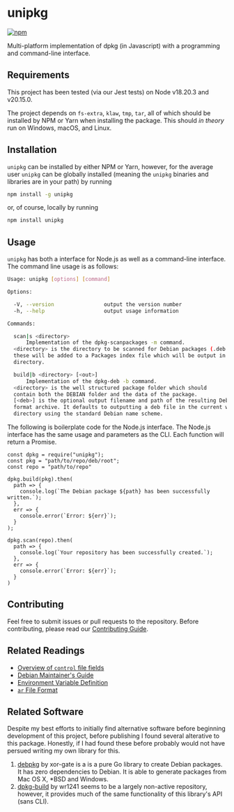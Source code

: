 # unipkg
[![npm](https://img.shields.io/npm/v/unipkg.svg)](https://www.npmjs.com/package/unipkg)


Multi-platform implementation of dpkg (in Javascript) with a programming and
command-line interface.

## Requirements
This project has been tested (via our Jest tests) on Node v18.20.3 and v20.15.0.

The project depends on `fs-extra`, `klaw`, `tmp`, `tar`, all of which should be
installed by NPM or Yarn when installing the package. This should *in theory* run
on Windows, macOS, and Linux.

## Installation
`unipkg` can be installed by either NPM or Yarn, however, for the average user
`unipkg` can be globally installed (meaning the `unipkg` binaries and libraries
are in your path) by running
```bash
npm install -g unipkg
```
or, of course, locally by running
```bash
npm install unipkg
```

## Usage
`unipkg` has both a interface for Node.js as well as a command-line interface.
The command line usage is as follows:
```bash
Usage: unipkg [options] [command]

Options:

  -V, --version                output the version number
  -h, --help                   output usage information

Commands:

  scan|s <directory>
      Implementation of the dpkg-scanpackages -m command.
  <directory> is the directory to be scanned for Debian packages (.deb files).
  these will be added to a Packages index file which will be output in the current
  directory.

  build|b <directory> [<out>]
      Implementation of the dpkg-deb -b command.
  <directory> is the well structured package folder which should
  contain both the DEBIAN folder and the data of the package.
  [<deb>] is the optional output filename and path of the resulting Debian
  format archive. It defaults to outputting a deb file in the current working
  directory using the standard Debian name scheme.
```

The following is boilerplate code for the Node.js interface. The Node.js interface
has the same usage and parameters as the CLI. Each function will return a Promise.
```node
const dpkg = require("unipkg");
const pkg = "path/to/repo/deb/root";
const repo = "path/to/repo"

dpkg.build(pkg).then(
  path => {
    console.log(`The Debian package ${path} has been successfully written.`);
  },
  err => {
    console.error(`Error: ${err}`);
  }
);

dpkg.scan(repo).then(
  path => {
    console.log(`Your repository has been successfully created.`);
  },
  err => {
    console.error(`Error: ${err}`);
  }
)
```

## Contributing
Feel free to submit issues or pull requests to the repository. Before contributing,
please read our [Contributing Guide](CONTRIBUTING.md).

## Related Readings
* [Overview of `control` file fields](http://www.sosst.sk/doc/debian-policy/policy.html/ch-controlfields.html)
* [Debian Maintainer's Guide](https://www.debian.org/doc/manuals/maint-guide/index.en.html)
* [Environment Variable Definition](http://pubs.opengroup.org/onlinepubs/000095399/basedefs/xbd_chap08.html)
* [`ar` File Format](https://en.wikipedia.org/wiki/Ar_%28Unix%29#File_format_details)

## Related Software
Despite my best efforts to initially find alternative software before beginning
development of this project, before publishing I found several alterative to this
package. Honestly, if I had found these before probably would not have persued
writing my own library for this.

1. [debpkg](https://github.com/xor-gate/debpkg) by xor-gate is a is a pure Go
library to create Debian packages. It has zero dependencies to Debian. It is
able to generate packages from Mac OS X, *BSD and Windows.
2. [dpkg-build](https://github.com/wr1241/dpkg-build) by wr1241 seems to be a
largely non-active repository, however, it provides much of the same functionality
of this library's API (sans CLI).